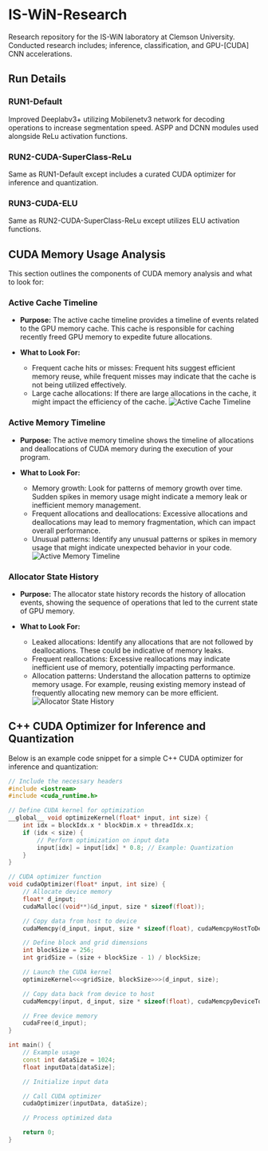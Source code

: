 # IS-WiN-Research
Research repository for the IS-WiN laboratory at Clemson University. Conducted research includes; inference, classification, and GPU-[CUDA] CNN accelerations.


## Run Details

### RUN1-Default

Improved Deeplabv3+ utilizing Mobilenetv3 network for decoding operations to increase segmentation speed. ASPP and DCNN modules used alongside ReLu activation functions.

### RUN2-CUDA-SuperClass-ReLu

Same as RUN1-Default except includes a curated CUDA optimizer for inference and quantization.

### RUN3-CUDA-ELU

Same as RUN2-CUDA-SuperClass-ReLu except utilizes ELU activation functions.

## CUDA Memory Usage Analysis

This section outlines the components of CUDA memory analysis and what to look for:

### Active Cache Timeline

- **Purpose:** The active cache timeline provides a timeline of events related to the GPU memory cache. This cache is responsible for caching recently freed GPU memory to expedite future allocations.
  
- **What to Look For:**
  - Frequent cache hits or misses: Frequent hits suggest efficient memory reuse, while frequent misses may indicate that the cache is not being utilized effectively.
  - Large cache allocations: If there are large allocations in the cache, it might impact the efficiency of the cache.
![Active Cache Timeline](FLAME1-2D-Runs/RUN3-CUDA-ELU/ActiveCachedTimeline.png "FLAME1-ELU-Cache")

### Active Memory Timeline

- **Purpose:** The active memory timeline shows the timeline of allocations and deallocations of CUDA memory during the execution of your program.
  
- **What to Look For:**
  - Memory growth: Look for patterns of memory growth over time. Sudden spikes in memory usage might indicate a memory leak or inefficient memory management.
  - Frequent allocations and deallocations: Excessive allocations and deallocations may lead to memory fragmentation, which can impact overall performance.
  - Unusual patterns: Identify any unusual patterns or spikes in memory usage that might indicate unexpected behavior in your code.
![Active Memory Timeline](FLAME1-2D-Runs/RUN3-CUDA-ELU/ActiveMemory.png "FLAME1-ELU-Memory")

### Allocator State History

- **Purpose:** The allocator state history records the history of allocation events, showing the sequence of operations that led to the current state of GPU memory.
  
- **What to Look For:**
  - Leaked allocations: Identify any allocations that are not followed by deallocations. These could be indicative of memory leaks.
  - Frequent reallocations: Excessive reallocations may indicate inefficient use of memory, potentially impacting performance.
  - Allocation patterns: Understand the allocation patterns to optimize memory usage. For example, reusing existing memory instead of frequently allocating new memory can be more efficient.
![Allocator State History](FLAME1-2D-Runs/RUN3-CUDA-ELU/AllocatorStateHistory.png "FLAME1-ELU-Allocator-State")

## C++ CUDA Optimizer for Inference and Quantization

Below is an example code snippet for a simple C++ CUDA optimizer for inference and quantization:

```cpp
// Include the necessary headers
#include <iostream>
#include <cuda_runtime.h>

// Define CUDA kernel for optimization
__global__ void optimizeKernel(float* input, int size) {
    int idx = blockIdx.x * blockDim.x + threadIdx.x;
    if (idx < size) {
        // Perform optimization on input data
        input[idx] = input[idx] * 0.8; // Example: Quantization
    }
}

// CUDA optimizer function
void cudaOptimizer(float* input, int size) {
    // Allocate device memory
    float* d_input;
    cudaMalloc((void**)&d_input, size * sizeof(float));

    // Copy data from host to device
    cudaMemcpy(d_input, input, size * sizeof(float), cudaMemcpyHostToDevice);

    // Define block and grid dimensions
    int blockSize = 256;
    int gridSize = (size + blockSize - 1) / blockSize;

    // Launch the CUDA kernel
    optimizeKernel<<<gridSize, blockSize>>>(d_input, size);

    // Copy data back from device to host
    cudaMemcpy(input, d_input, size * sizeof(float), cudaMemcpyDeviceToHost);

    // Free device memory
    cudaFree(d_input);
}

int main() {
    // Example usage
    const int dataSize = 1024;
    float inputData[dataSize];

    // Initialize input data

    // Call CUDA optimizer
    cudaOptimizer(inputData, dataSize);

    // Process optimized data

    return 0;
}
